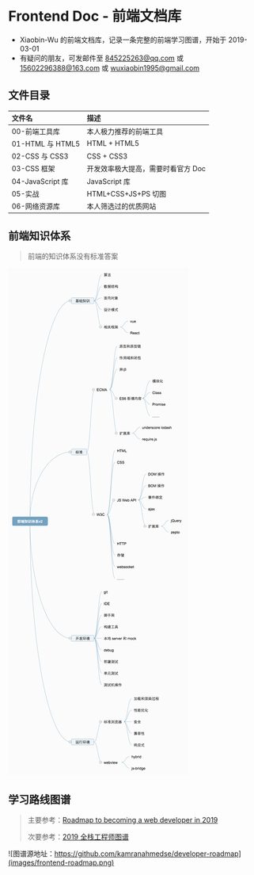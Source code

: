 # Frontend Doc - 前端文档库

- Xiaobin-Wu 的前端文档库，记录一条完整的前端学习图谱，开始于 2019-03-01
- 有疑问的朋友，可发邮件至 845225263@qq.com 或 15602296388@163.com 或 wuxiaobin1995@gmail.com

## 文件目录

| 文件名           | 描述                               |
| :--------------- | :--------------------------------- |
| 00-前端工具库    | 本人极力推荐的前端工具             |
| 01-HTML 与 HTML5 | HTML + HTML5                       |
| 02-CSS 与 CSS3   | CSS + CSS3                         |
| 03-CSS 框架      | 开发效率极大提高，需要时看官方 Doc |
| 04-JavaScript 库 | JavaScript 库                      |
| 05-实战          | HTML+CSS+JS+PS 切图                |
| 06-网络资源库    | 本人筛选过的优质网站               |

## 前端知识体系

> 前端的知识体系没有标准答案

![前端知识体系](images/前端知识体系.png)

## 学习路线图谱

> 主要参考：[Roadmap to becoming a web developer in 2019](https://github.com/kamranahmedse/developer-roadmap)
>
> 次要参考：[2019 全栈工程师图谱](https://mp.weixin.qq.com/s?__biz=MjM5MTMyMzMxMw==&mid=2650475745&idx=1&sn=6b7e53ed11cac416560875c0c0d4ecc6&chksm=beb8e93f89cf602913c9993f8fd7d25eda6b025e27d5a838793905522534c4124392abf3ada5&mpshare=1&scene=1&srcid=&key=331563cb6b230b538e3a910abda8b95493aac0993edc6ff08c35dc4243b5531b57ae66c01cf14bc3cca39f76ee55db078b47bd7c380ac752bc37dfbf6619dc657f7c7c7aba3f156e9f70ad94a4d1fd67&ascene=1&uin=NzczMzg5NjM4&devicetype=Windows+10&version=62060728&lang=zh_CN&pass_ticket=ANiwvroCEp6XcN5e39SpjfQga3JjXlcEoOEq6PZmGpavlnYSYa1DQlAx0QLxywsA)

![图谱源地址：https://github.com/kamranahmedse/developer-roadmap](images/frontend-roadmap.png)
